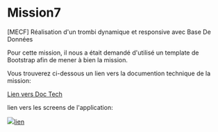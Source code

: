 # Mission7
[MECF] Réalisation d'un trombi dynamique et responsive avec Base De Données

Pour cette mission, il nous a était demandé d'utilisé un template de Bootstrap afin de mener à bien la mission.

Vous trouverez ci-dessous un lien vers la documention technique de la mission: 
<p><a href="https://drive.google.com/file/d/1xvqIdkebz3yygB0Jxi6oOUG5hQE1SdDo/view?usp=sharing">Lien vers Doc Tech<a></p>
  
lien vers les screens de l'application: 
<p><a href="#"><img src="googleDrive">lien</img></a></p>
